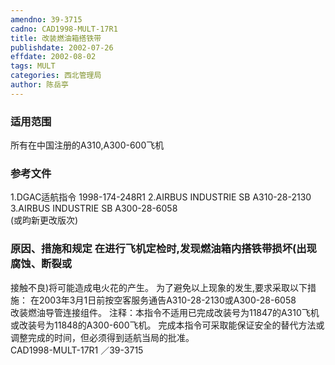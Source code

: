 ```yaml
---
amendno: 39-3715  
cadno: CAD1998-MULT-17R1  
title: 改装燃油箱搭铁带  
publishdate: 2002-07-26  
effdate: 2002-08-02  
tags: MULT  
categories: 西北管理局  
author: 陈岳亭  
---
```

  
### 适用范围  
所有在中国注册的A310,A300-600飞机  
  
<!--more-->  
### 参考文件  
1.DGAC适航指令 1998-174-248R1     2.AIRBUS INDUSTRIE SB A310-28-2130     3.AIRBUS INDUSTRIE SB A300-28-6058  
(或昀新更改版次)  
  
### 原因、措施和规定 在进行飞机定检时,发现燃油箱内搭铁带损坏(出现腐蚀、断裂或  
接触不良)将可能造成电火花的产生。     为了避免以上现象的发生,要求采取以下措施：     在2003年3月1日前按空客服务通告A310-28-2130或A300-28-6058  
改装燃油导管连接组件。     注释：本指令不适用已完成改装号为11847的A310飞机或改装号为11848的A300-600飞机。     完成本指令可采取能保证安全的替代方法或调整完成的时间，但必须得到适航当局的批准。  
       CAD1998-MULT-17R1   ／39-3715  
